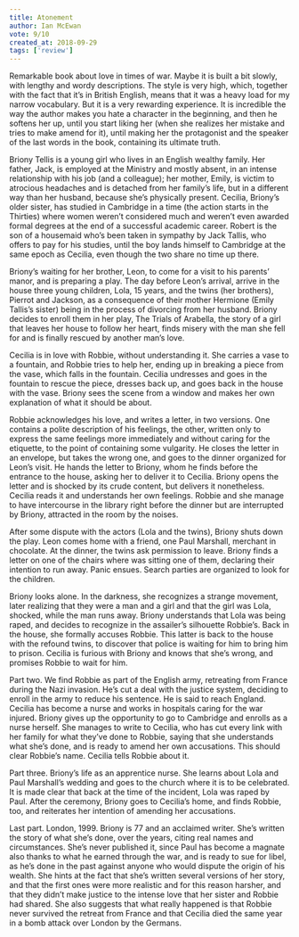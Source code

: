 ```yaml
---
title: Atonement
author: Ian McEwan
vote: 9/10
created_at: 2018-09-29 
tags: ['review']
---
```


Remarkable book about love in times of war. Maybe it is built a bit slowly, with lengthy and wordy descriptions. The style is very high, which, together with the fact that it’s in British English, means that it was a heavy load for my narrow vocabulary. But it is a very rewarding experience. It is incredible the way the author makes you hate a character in the beginning, and then he softens her up, until you start liking her (when she realizes her mistake and tries to make amend for it), until making her the protagonist and the speaker of the last words in the book, containing its ultimate truth.

Briony Tellis is a young girl who lives in an English wealthy family. Her father, Jack, is employed at the Ministry and mostly absent, in an intense relationship with his job (and a colleague); her mother, Emily, is victim to atrocious headaches and is detached from her family’s life, but in a different way than her husband, because she’s physically present. Cecilia, Briony’s older sister, has studied in Cambridge in a time (the action starts in the Thirties) where women weren’t considered much and weren’t even awarded formal degrees at the end of a successful academic career. Robert is the son of a housemaid who’s been taken in sympathy by Jack Tallis, who offers to pay for his studies, until the boy lands himself to Cambridge at the same epoch as Cecilia, even though the two share no time up there.

Briony’s waiting for her brother, Leon, to come for a visit to his parents’ manor, and is preparing a play. The day before Leon’s arrival, arrive in the house three young children, Lola, 15 years, and the twins (her brothers), Pierrot and Jackson, as a consequence of their mother Hermione (Emily Tallis’s sister) being in the process of divorcing from her husband. Briony decides to enroll them in her play, The Trials of Arabella, the story of a girl that leaves her house to follow her heart, finds misery with the man she fell for and is finally rescued by another man’s love.

Cecilia is in love with Robbie, without understanding it. She carries a vase to a fountain, and Robbie tries to help her, ending up in breaking a piece from the vase, which falls in the fountain. Cecilia undresses and goes in the fountain to rescue the piece, dresses back up, and goes back in the house with the vase. Briony sees the scene from a window and makes her own explanation of what it should be about.

Robbie acknowledges his love, and writes a letter, in two versions. One contains a polite description of his feelings, the other, written only to express the same feelings more immediately and without caring for the etiquette, to the point of containing some vulgarity. He closes the letter in an envelope, but takes the wrong one, and goes to the dinner organized for Leon’s visit. He hands the letter to Briony, whom he finds before the entrance to the house, asking her to deliver it to Cecilia. Briony opens the letter and is shocked by its crude content, but delivers it nonetheless. Cecilia reads it and understands her own feelings. Robbie and she manage to have intercourse in the library right before the dinner but are interrupted by Briony, attracted in the room by the noises.

After some dispute with the actors (Lola and the twins), Briony shuts down the play. Leon comes home with a friend, one Paul Marshall, merchant in chocolate. At the dinner, the twins ask permission to leave. Briony finds a letter on one of the chairs where was sitting one of them, declaring their intention to run away. Panic ensues. Search parties are organized to look for the children.

Briony looks alone. In the darkness, she recognizes a strange movement, later realizing that they were a man and a girl and that the girl was Lola, shocked, while the man runs away. Briony understands that Lola was being raped, and decides to recognize in the assailer’s silhouette Robbie’s. Back in the house, she formally accuses Robbie. This latter is back to the house with the refound twins, to discover that police is waiting for him to bring him to prison. Cecilia is furious with Briony and knows that she’s wrong, and promises Robbie to wait for him.

Part two. We find Robbie as part of the English army, retreating from France during the Nazi invasion. He’s cut a deal with the justice system, deciding to enroll in the army to reduce his sentence. He is said to reach England. Cecilia has become a nurse and works in hospitals caring for the war injured. Briony gives up the opportunity to go to Cambridge and enrolls as a nurse herself. She manages to write to Cecilia, who has cut every link with her family for what they’ve done to Robbie, saying that she understands what she’s done, and is ready to amend her own accusations. This should clear Robbie’s name. Cecilia tells Robbie about it.

Part three. Briony’s life as an apprentice nurse. She learns about Lola and Paul Marshall’s wedding and goes to the church where it is to be celebrated. It is made clear that back at the time of the incident, Lola was raped by Paul. After the ceremony, Briony goes to Cecilia’s home, and finds Robbie, too, and reiterates her intention of amending her accusations.

Last part. London, 1999. Briony is 77 and an acclaimed writer. She’s written the story of what she’s done, over the years, citing real names and circumstances. She’s never published it, since Paul has become a magnate also thanks to what he earned through the war, and is ready to sue for libel, as he’s done in the past against anyone who would dispute the origin of his wealth. She hints at the fact that she’s written several versions of her story, and that the first ones were more realistic and for this reason harsher, and that they didn’t make justice to the intense love that her sister and Robbie had shared. She also suggests that what really happened is that Robbie never survived the retreat from France and that Cecilia died the same year in a bomb attack over London by the Germans.


